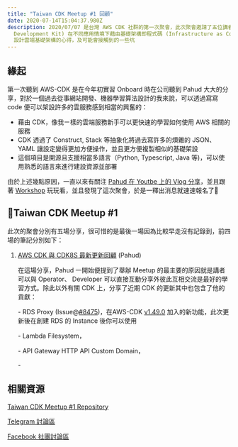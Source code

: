 ```yaml
---
title: "Taiwan CDK Meetup #1 回顧"
date: 2020-07-14T15:04:37.980Z
description: 2020/07/07 是台灣 AWS CDK 社群的第一次聚會，此次聚會邀請了五位講者分享使用 CDK (Cloud
  Development Kit) 在不同應用情境下藉由基礎架構即程式碼 (Infrastructure as Code，IaC)
  設計雲端基礎架構的心得，及可能會接觸到的一些坑
---
```

## 緣起

第一次聽到 AWS-CDK 是在今年初實習 Onboard 時在公司聽到 Pahud 大大的分享，對於一個過去從事網站開發、機器學習算法設計的我來說，可以透過寫寫 code 便可以架設許多的雲服務感到相當的興奮的：

* 藉由 CDK，像我ㄧ樣的雲端服務新手可以更快速的學習如何使用 AWS 相關的服務
* CDK 透過了 Construct, Stack 等抽象化將過去寫許多的煩雜的 JSON、YAML 讓設定變得更加方便操作，並且更方便複製相似的基礎架設
* 這個項目是開源且支援相當多語言（Python, Typescript, Java 等)，可以使用熟悉的語言來進行建設資源並部署

由於上述幾點原因，一直以來有關注 [Pahud 在 Youtbe 上的 Vlog 分享](https://pahud.dev)，並且跟著 [Workshop](https://cdkworkshop.com/) 玩玩看，並且發現了這次聚會，於是一釋出消息就速速報名了🙌

## Taiwan CDK Meetup #1

此次的聚會分別有五場分享，很可惜的是最後一場因為比較早走沒有記錄到，前四場的筆記分別如下：

1. [AWS CDK 與 CDK8S 最新更新回顧](https://hackmd.io/@pahud/taiwan-cdk-meetup-01-pahud/) (Pahud)

   在這場分享，Pahud 一開始便提到了舉辦 Meetup 的最主要的原因就是講者可以與 Operator、 Developer 可以直接互動分享外彼此互相交流是最好的學習方式。除此以外有關 CDK 上，分享了近期 CDK 的更新其中也包含了他的貢獻：

   \- RDS Proxy (Issue@[\#8475](https://github.com/aws/aws-cdk/issues/8475))，在AWS-CDK [v1.49.0](https://github.com/aws/aws-cdk/releases/tag/v1.49.0) 加入的新功能，此次更新後在創建 RDS 的 Instance 後你可以使用

   \- Lambda Filesystem，

   \- API Gateway HTTP API Custom Domain，

   \- 

## 相關資源

[Taiwan CDK Meetup #1 Repository](https://github.com/cdkmeetup/taiwan-meetup-july2020)

[Telegram 討論區](https://t.me/AWSCDK)

[Facebook 社團討論區](https://www.facebook.com/groups/cdkmeetuptw/permalink/821680575026249/)